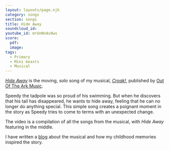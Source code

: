 ```yaml
---
layout: layouts/page.njk
category: songs
section: songs
title: Hide Away
soundcloud_id:
youtube_id: mrUnNnAs0ws
score:
  pdf:
  image:
tags:
  - Primary
  - Mini beasts
  - Musical
---
```


[*Hide Away*](https://www.outoftheark.co.uk/croak.html) is the moving, solo song of my musical, [*Croak!*](https://www.outoftheark.co.uk/croak.html), published by [Out Of The Ark Music](https://www.outoftheark.co.uk/).

Speedy the tadpole was so proud of his swimming. But when he discovers that his tail has disappeared, he wants to hide away, feeling that he can no longer do anything special. This simple song creates a poignant moment in the story as Speedy tries to come to terms with an unexpected change.

The video is a compilation of all the songs from the musical, with *Hide Away* featuring in the middle.

I have written a [blog](https://blog.bakertunes.com/croak-235becfb447d) about the musical and how my childhood memories inspired the story.
